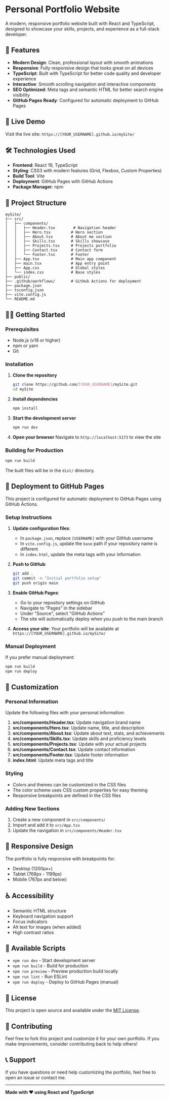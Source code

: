 # Personal Portfolio Website

A modern, responsive portfolio website built with React and TypeScript, designed to showcase your skills, projects, and experience as a full-stack developer.

## 🌟 Features

- **Modern Design**: Clean, professional layout with smooth animations
- **Responsive**: Fully responsive design that looks great on all devices
- **TypeScript**: Built with TypeScript for better code quality and developer experience
- **Interactive**: Smooth scrolling navigation and interactive components
- **SEO Optimized**: Meta tags and semantic HTML for better search engine visibility
- **GitHub Pages Ready**: Configured for automatic deployment to GitHub Pages

## 🚀 Live Demo

Visit the live site: `https://[YOUR_USERNAME].github.io/mySite/`

## 🛠️ Technologies Used

- **Frontend**: React 19, TypeScript
- **Styling**: CSS3 with modern features (Grid, Flexbox, Custom Properties)
- **Build Tool**: Vite
- **Deployment**: GitHub Pages with GitHub Actions
- **Package Manager**: npm

## 📁 Project Structure

```
mySite/
├── src/
│   ├── components/
│   │   ├── Header.tsx        # Navigation header
│   │   ├── Hero.tsx         # Hero section
│   │   ├── About.tsx        # About me section
│   │   ├── Skills.tsx       # Skills showcase
│   │   ├── Projects.tsx     # Projects portfolio
│   │   ├── Contact.tsx      # Contact form
│   │   └── Footer.tsx       # Footer
│   ├── App.tsx              # Main app component
│   ├── main.tsx             # App entry point
│   ├── App.css              # Global styles
│   └── index.css            # Base styles
├── public/
├── .github/workflows/       # GitHub Actions for deployment
├── package.json
├── tsconfig.json
├── vite.config.js
└── README.md
```

## 🏃‍♂️ Getting Started

### Prerequisites

- Node.js (v18 or higher)
- npm or yarn
- Git

### Installation

1. **Clone the repository**
   ```bash
   git clone https://github.com/[YOUR_USERNAME]/mySite.git
   cd mySite
   ```

2. **Install dependencies**
   ```bash
   npm install
   ```

3. **Start the development server**
   ```bash
   npm run dev
   ```

4. **Open your browser**
   Navigate to `http://localhost:5173` to view the site

### Building for Production

```bash
npm run build
```

The built files will be in the `dist/` directory.

## 🚀 Deployment to GitHub Pages

This project is configured for automatic deployment to GitHub Pages using GitHub Actions.

### Setup Instructions

1. **Update configuration files**:
   - In `package.json`, replace `[USERNAME]` with your GitHub username
   - In `vite.config.js`, update the `base` path if your repository name is different
   - In `index.html`, update the meta tags with your information

2. **Push to GitHub**:
   ```bash
   git add .
   git commit -m "Initial portfolio setup"
   git push origin main
   ```

3. **Enable GitHub Pages**:
   - Go to your repository settings on GitHub
   - Navigate to "Pages" in the sidebar
   - Under "Source", select "GitHub Actions"
   - The site will automatically deploy when you push to the main branch

4. **Access your site**:
   Your portfolio will be available at `https://[YOUR_USERNAME].github.io/mySite/`

### Manual Deployment

If you prefer manual deployment:

```bash
npm run build
npm run deploy
```

## 🎨 Customization

### Personal Information

Update the following files with your personal information:

1. **src/components/Header.tsx**: Update navigation brand name
2. **src/components/Hero.tsx**: Update name, title, and description
3. **src/components/About.tsx**: Update about text, stats, and achievements
4. **src/components/Skills.tsx**: Update skills and proficiency levels
5. **src/components/Projects.tsx**: Update with your actual projects
6. **src/components/Contact.tsx**: Update contact information
7. **src/components/Footer.tsx**: Update footer information
8. **index.html**: Update meta tags and title

### Styling

- Colors and themes can be customized in the CSS files
- The color scheme uses CSS custom properties for easy theming
- Responsive breakpoints are defined in the CSS files

### Adding New Sections

1. Create a new component in `src/components/`
2. Import and add it to `src/App.tsx`
3. Update the navigation in `src/components/Header.tsx`

## 📱 Responsive Design

The portfolio is fully responsive with breakpoints for:
- Desktop (1200px+)
- Tablet (768px - 1199px)
- Mobile (767px and below)

## ♿ Accessibility

- Semantic HTML structure
- Keyboard navigation support
- Focus indicators
- Alt text for images (when added)
- High contrast ratios

## 🔧 Available Scripts

- `npm run dev` - Start development server
- `npm run build` - Build for production
- `npm run preview` - Preview production build locally
- `npm run lint` - Run ESLint
- `npm run deploy` - Deploy to GitHub Pages (manual)

## 📄 License

This project is open source and available under the [MIT License](LICENSE).

## 🤝 Contributing

Feel free to fork this project and customize it for your own portfolio. If you make improvements, consider contributing back to help others!

## 📞 Support

If you have questions or need help customizing the portfolio, feel free to open an issue or contact me.

---

**Made with ❤️ using React and TypeScript**
